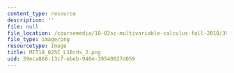 ```yaml
---
content_type: resource
description: ''
file: null
file_location: /coursemedia/18-02sc-multivariable-calculus-fall-2010/39eca86013c7ebeb940e39540027d059_MIT18_02SC_L1Brds_2.png
file_type: image/png
resourcetype: Image
title: MIT18_02SC_L1Brds_2.png
uid: 39eca860-13c7-ebeb-940e-39540027d059
---
```

